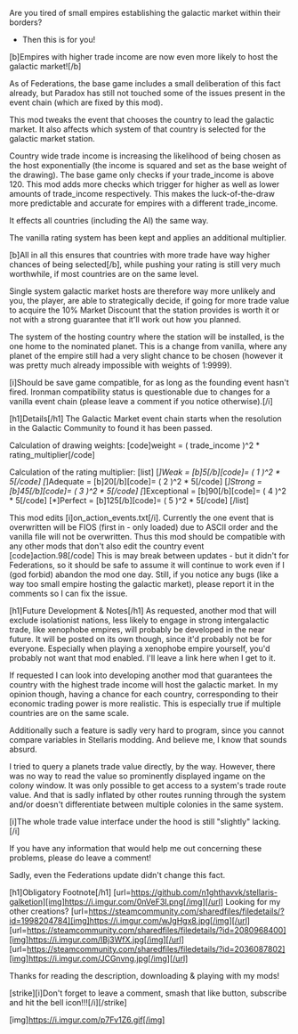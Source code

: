 Are you tired of small empires establishing the galactic market within their borders?
 - Then this is for you!

[b]Empires with higher trade income are now even more likely to host the galactic market![/b]

As of Federations, the base game includes a small deliberation of this fact already, but Paradox has still not touched some of the issues present in the event chain (which are fixed by this mod). 

This mod tweaks the event that chooses the country to lead the galactic market. It also affects which system of that country is selected for the galactic market station.

Country wide trade income is increasing the likelihood of being chosen as the host exponentially (the income is squared and set as the base weight of the drawing).
The base game only checks if your trade_income is above 120. This mod adds more checks which trigger for higher as well as lower amounts of trade_income respectively.
This makes the luck-of-the-draw more predictable and accurate for empires with a different trade_income.

It effects all countries (including the AI) the same way.

The vanilla rating system has been kept and applies an additional multiplier.

[b]All in all this ensures that countries with more trade have way higher chances of being selected[/b], while pushing your rating is still very much worthwhile, if most countries are on the same level.

Single system galactic market hosts are therefore way more unlikely and you, the player, are able to strategically decide, if going for more trade value to acquire the 10% Market Discount that the station provides is worth it or not with a strong guarantee that it'll work out how you planned.

The system of the hosting country where the station will be installed, is the one home to the nominated planet.
This is a change from vanilla, where any planet of the empire still had a very slight chance to be chosen (however it was pretty much already impossible with weights of 1:9999).

[i]Should be save game compatible, for as long as the founding event hasn't fired.
Ironman compatibility status is questionable due to changes for a vanilla event chain (please leave a comment if you notice otherwise).[/i]

[h1]Details[/h1]
The Galactic Market event chain starts when the resolution in the Galactic Community to found it has been passed. 

Calculation of drawing weights:
[code]weight = ( trade_income )^2 * rating_multiplier[/code]

Calculation of the rating multiplier:
[list]
[*]Weak = [b]5[/b][code]= ( 1 )^2 * 5[/code]
[*]Adequate = [b]20[/b][code]= ( 2 )^2 * 5[/code]
[*]Strong = [b]45[/b][code]= ( 3 )^2 * 5[/code]
[*]Exceptional = [b]90[/b][code]= ( 4 )^2 * 5[/code]
[*]Perfect = [b]125[/b][code]= ( 5 )^2 * 5[/code]
[/list]

This mod edits [i]on_action_events.txt[/i]. Currently the one event that is overwritten will be FIOS (first in - only loaded) due to ASCII order and the vanilla file will not be overwritten. Thus this mod should be compatible with any other mods that don't also edit the country event
[code]action.98[/code]
This is may break between updates - but it didn't for Federations, so it should be safe to assume it will continue to work even if I (god forbid) abandon the mod one day. Still, if you notice any bugs (like a way too small empire hosting the galactic market), please report it in the comments so I can fix the issue.

[h1]Future Development & Notes[/h1]
As requested, another mod that will exclude isolationist nations, less likely to engage in strong intergalactic trade, like xenophobe empires, will probably be developed in the near future. It will be posted on its own though, since it'd probably not be for everyone. Especially when playing a xenophobe empire yourself, you'd probably not want that mod enabled. I'll leave a link here when I get to it.

If requested I can look into developing another mod that guarantees the country with the highest trade income will host the galactic market. In my opinion though, having a chance for each country, corresponding to their economic trading power is more realistic. This is especially true if multiple countries are on the same scale.

Additionally such a feature is sadly very hard to program, since you cannot compare variables in Stellaris modding. And believe me, I know that sounds absurd.

I tried to query a planets trade value directly, by the way. However, there was no way to read the value so prominently displayed ingame on the colony window. It was only possible to get access to a system's trade route value. And that is sadly inflated by other routes running through the system and/or doesn't differentiate between multiple colonies in the same system.

[i]The whole trade value interface under the hood is still "slightly" lacking.[/i]

If you have any information that would help me out concerning these problems, please do leave a comment!

Sadly, even the Federations update didn't change this fact.

[h1]Obligatory Footnote[/h1]
[url=https://github.com/n1ghthavvk/stellaris-galketion][img]https://i.imgur.com/0nVeF3I.png[/img][/url]
Looking for my other creations?
[url=https://steamcommunity.com/sharedfiles/filedetails/?id=1998204784][img]https://i.imgur.com/wJgHgx8.jpg[/img][/url]
[url=https://steamcommunity.com/sharedfiles/filedetails/?id=2080968400][img]https://i.imgur.com/IBj3WfX.jpg[/img][/url]
[url=https://steamcommunity.com/sharedfiles/filedetails/?id=2036087802][img]https://i.imgur.com/JCGnvng.jpg[/img][/url]

Thanks for reading the description, downloading & playing with my mods!

[strike][i]Don't forget to leave a comment, smash that like button, subscribe and hit the bell icon!!![/i][/strike]

[img]https://i.imgur.com/p7Fv1Z6.gif[/img]